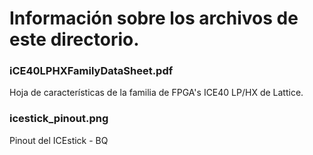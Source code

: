 # Información sobre los archivos de este directorio.

### iCE40LPHXFamilyDataSheet.pdf

Hoja de características de la familia de FPGA's ICE40 LP/HX de Lattice.

### icestick_pinout.png

Pinout del ICEstick - BQ
